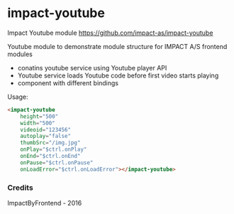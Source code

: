 # impact-youtube

Impact Youtube module
https://github.com/impact-as/impact-youtube


Youtube module to demonstrate module structure for IMPACT A/S frontend modules
- conatins youtube service using Youtube player API
- Youtube service loads Youtube code before first video starts playing
- component with different bindings

Usage:
```html
<impact-youtube
    height="500"
    width="500"
    videoid="123456"
    autoplay="false"
    thumbSrc="/img.jpg"
    onPlay="$ctrl.onPlay"
    onEnd="$ctrl.onEnd"
    onPause="$ctrl.onPause"
    onLoadError="$ctrl.onLoadError"></impact-youtube>


```

### Credits

ImpactByFrontend - 2016
